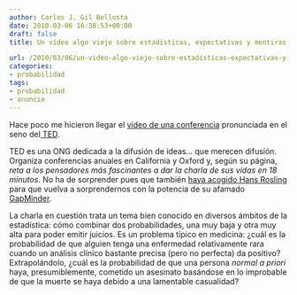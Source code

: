 ```yaml
---
author: Carlos J. Gil Bellosta
date: 2010-03-06 16:38:53+00:00
draft: false
title: Un vídeo algo viejo sobre estadísticas, expectativas y mentiras

url: /2010/03/06/un-video-algo-viejo-sobre-estadisticas-expectativas-y-mentiras/
categories:
- probabilidad
tags:
- probabilidad
- anuncio
---
```


Hace poco me hicieron llegar el [vídeo de una conferencia](http://www.ted.com/talks/peter_donnelly_shows_how_stats_fool_juries.html) pronunciada en el seno del[ TED](http://www.ted.com).

TED es una ONG dedicada a la difusión de ideas... que merecen difusión. Organiza conferencias anuales en California y Oxford y, según su página, _reta a los pensadores más fascinantes a dar la charla de sus vidas en 18 minutos_. No ha de sorprender pues que también [haya acogido Hans Rosling](http://www.gapminder.org/videos/ted-talk-2009-hans-rosling-hiv-facts/) para que vuelva a sorprendernos con la potencia de su afamado [GapMinder](http://www.gapminder.org/).

La charla en cuestión trata un tema bien conocido en diversos ámbitos de la estadística: cómo combinar dos probabilidades, una muy baja y otra muy alta para poder emitir juicios. Es un problema típico en medicina: ¿cuál es la probabilidad de que alguien tenga una enfermedad relativamente rara cuando un análisis clínico bastante precisa (pero no perfecta) da positivo? Extrapolándolo, ¿cuál es la probabilidad de que una persona _normal a priori_ haya, presumiblemente, cometido un asesinato basándose en lo improbable de que la muerte se haya debido a una lamentable casualidad?
